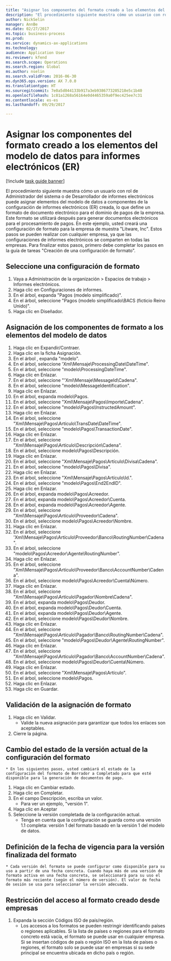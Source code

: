 ```yaml
--- 
title: "Asignar los componentes del formato creado a los elementos del modelo de datos para informes electrónicos (ER)"
description: "El procedimiento siguiente muestra cómo un usuario con rol de Administrador del sistema o de Desarrollador de informes electrónicos puede asignar elementos del modelo de datos a componentes de la configuración de informes electrónicos (ER) creada, lo que define un formato de documento electrónico para el dominio de pagos de la empresa."
author: NickSelin
manager: AnnBe
ms.date: 02/27/2017
ms.topic: business-process
ms.prod: 
ms.service: dynamics-ax-applications
ms.technology: 
audience: Application User
ms.reviewer: kfend
ms.search.scope: Operations
ms.search.region: Global
ms.author: nselin
ms.search.validFrom: 2016-06-30
ms.dyn365.ops.version: AX 7.0.0
ms.translationtype: HT
ms.sourcegitcommit: 7e0a5d044133b917a3eb9386773205218e5c1b40
ms.openlocfilehash: 1c81a1268a56164e0d4465359a0f9ec425ee7c31
ms.contentlocale: es-es
ms.lasthandoff: 09/29/2017

---
```

# <a name="map-components-of-the-created-format-to-data-model-elements-for-electronic-reporting-er"></a>Asignar los componentes del formato creado a los elementos del modelo de datos para informes electrónicos (ER)

[!include [task guide banner](../../includes/task-guide-banner.md)]

El procedimiento siguiente muestra cómo un usuario con rol de Administrador del sistema o de Desarrollador de informes electrónicos puede asignar elementos del modelo de datos a componentes de la configuración de informes electrónicos (ER) creada, lo que define un formato de documento electrónico para el dominio de pagos de la empresa. Este formato se utilizará después para generar documentos electrónicos para el procesamiento de pagos. En este ejemplo, usted creará una configuración de formato para la empresa de muestra "Litware, Inc". Estos pasos se pueden realizar con cualquier empresa, ya que las configuraciones de informes electrónicos se comparten en todas las empresas. Para finalizar estos pasos, primero debe completar los pasos en la guía de tareas "Creación de una configuración de formato".


## <a name="select-a-format-configuration"></a>Seleccione una configuración de formato
1. Vaya a Administración de la organización > Espacios de trabajo > Informes electrónicos.
2. Haga clic en Configuraciones de informes.
3. En el árbol, expanda "Pagos (modelo simplificado)".
4. En el árbol, seleccione "Pagos (modelo simplificado\BACS (ficticio Reino Unido)".
5. Haga clic en Diseñador.

## <a name="map-format-components-to-data-model-elements"></a>Asignación de los componentes de formato a los elementos del modelo de datos
1. Haga clic en Expandir/Contraer.
2. Haga clic en la ficha Asignación.
3. En el árbol , expanda "modelo".
4. En el árbol, seleccione 'Xml\Mensaje\ProcessingDate\DateTime".
5. En el árbol, seleccione "modelo\ProcessingDateTime".
6. Haga clic en Enlazar.
7. En el árbol, seleccione "'Xml\Mensaje\MessageId\Cadena".
8. En el árbol, seleccione "modelo\MessageIdentification".
9. Haga clic en Enlazar.
10. En el árbol, expanda modelo\Pagos.
11. En el árbol, seleccione "Xml\Mensaje\Pagos\Importe\Cadena".
12. En el árbol, seleccione "modelo\Pagos\InstructedAmount".
13. Haga clic en Enlazar.
14. En el árbol, seleccione "Xml\Mensaje\Pagos\Artículo\TransDate\DateTime".
15. En el árbol, seleccione "modelo\Pagos\TransactionDate".
16. Haga clic en Enlazar.
17. En el árbol, seleccione "Xml\Mensaje\Pagos\Artículo\Descripción\Cadena".
18. En el árbol, seleccione modelo\Pagos\Descripción.
19. Haga clic en Enlazar.
20. En el árbol, seleccione "Xml\Mensaje\Pagos\Artículo\Divisa\Cadena".
21. En el árbol, seleccione "modelo\Pagos\Divisa".
22. Haga clic en Enlazar.
23. En el árbol, seleccione "Xml\Mensaje\Pagos\Artículo\Id.".
24. En el árbol, seleccione "modelo\Pagos\End2EndID".
25. Haga clic en Enlazar.
26. En el árbol, expanda modelo\Pagos\Acreedor.
27. En el árbol, expanda modelo\Pagos\Acreedor\Cuenta.
28. En el árbol, expanda modelo\Pagos\Acreedor\Agente.
29. En el árbol, seleccione "Xml\Mensaje\Pagos\Artículo\Proveedor\Cadena".
30. En el árbol, seleccione modelo\Pagos\Acreedor\Nombre.
31. Haga clic en Enlazar.
32. En el árbol, seleccione 'Xml\Mensaje\Pagos\Artículo\Proveedor\Banco\RoutingNumber\Cadena".
33. En el árbol, seleccione "modelo\Pagos\Acreedor\Agente\RoutingNumber".
34. Haga clic en Enlazar.
35. En el árbol, seleccione "Xml\Mensaje\Pagos\Artículo\Proveedor\Banco\AccountNumber\Cadena".
36. En el árbol, seleccione modelo\Pagos\Acreedor\Cuenta\Número.
37. Haga clic en Enlazar.
38. En el árbol, seleccione "Xml\Mensaje\Pagos\Artículo\Pagador\Nombre\Cadena".
39. En el árbol, expanda modelo\Pagos\Deudor.
40. En el árbol, expanda modelo\Pagos\Deudor\Cuenta.
41. En el árbol, expanda modelo\Pagos\Deudor\Agente.
42. En el árbol, seleccione modelo\Pagos\Deudor\Nombre.
43. Haga clic en Enlazar.
44. En el árbol, seleccione "Xml\Mensaje\Pagos\Artículo\Pagador\Banco\RoutingNumber\Cadena".
45. En el árbol, seleccione "modelo\Pagos\Deudor\Agente\RoutingNumber".
46. Haga clic en Enlazar.
47. En el árbol, seleccione "Xml\Mensaje\Pagos\Artículo\Pagador\Banco\AccountNumber\Cadena".
48. En el árbol, seleccione modelo\Pagos\Deudor\Cuenta\Número.
49. Haga clic en Enlazar.
50. En el árbol, seleccione "Xml\Mensaje\Pagos\Artículo".
51. En el árbol, seleccione modelo\Pagos.
52. Haga clic en Enlazar.
53. Haga clic en Guardar.

## <a name="validate-format-mapping"></a>Validación de la asignación de formato
1. Haga clic en Validar.
    * Valide la nueva asignación para garantizar que todos los enlaces son aceptables.  
2. Cierre la página.

## <a name="change-status-of-the-current-version-of-format-configuration"></a>Cambio del estado de la versión actual de la configuración del formato
    * En los siguientes pasos, usted cambiará el estado de la configuración del formato de Borrador a Completado para que esté disponible para la generación de documentos de pago.  
1. Haga clic en Cambiar estado.
2. Haga clic en Completar.
3. En el campo Descripción, escriba un valor.
    * Para ver un ejemplo, "versión 1".  
4. Haga clic en Aceptar
5. Seleccione la versión completada de la configuración actual.
    * Tenga en cuenta que la configuración se guarda como una versión 1.1 completa: versión 1 del formato basado en la versión 1 del modelo de datos.  

## <a name="define-effective-date-for-completed-version-of-format"></a>Definición de la fecha de vigencia para la versión finalizada del formato
    * Cada versión del formato se puede configurar como disponible para su uso a partir de una fecha concreta. Cuando haya más de una versión de formato activa en una fecha concreta, se seleccionará para su uso el formato más reciente (según el número de versión). El valor de fecha de sesión se usa para seleccionar la versión adecuada.  

## <a name="restrict-access-to-created-format-from-companies"></a>Restricción del acceso al formato creado desde empresas
1. Expanda la sección Códigos ISO de país/región.
    * Los accesos a los formatos se pueden restringir identificando países o regiones aplicables. Si la lista de países o regiones para el formato concreto está vacía, el formato se puede usar en cualquier empresa. Si se insertan códigos de país o región ISO en la lista de países o regiones, el formato solo se puede usar en empresas si su sede principal se encuentra ubicada en dicho país o región.  


